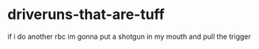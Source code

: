 # driveruns-that-are-tuff
if i do another rbc im gonna put a shotgun in my mouth and pull the trigger
